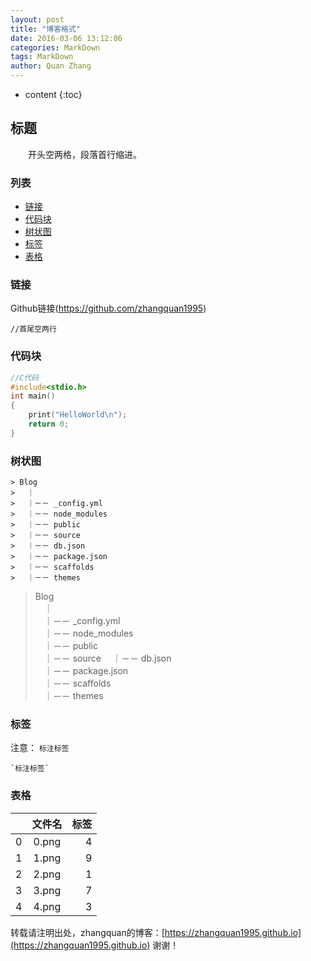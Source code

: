 ```yaml
---
layout: post
title: "博客格式"
date: 2016-03-06 13:12:06 
categories: MarkDown
tags: MarkDown
author: Quan Zhang
--- 
```

  
* content
{:toc}

## 标题

　　开头空两格，段落首行缩进。

### 列表

* [链接](#链接)
* [代码块](#代码块)
* [树状图](#树状图)
* [标签](#标签)
* [表格](#表格)
       

### 链接

Github链接(https://github.com/zhangquan1995)


	//首尾空两行

	
### 代码块

```C++
//C代码
#include<stdio.h>
int main()
{
	print("HelloWorld\n");
	return 0;
}

```

### 树状图

```
> Blog        
> 　｜        
> 　｜－－ _config.yml       
> 　｜－－ node_modules      
> 　｜－－ public                
> 　｜－－ source                                                  
> 　｜－－ db.json	          
> 　｜－－ package.json          
> 　｜－－ scaffolds          
> 　｜－－ themes 
```

> Blog        
> 　｜        
> 　｜－－ _config.yml       
> 　｜－－ node_modules      
> 　｜－－ public                
> 　｜－－ source
> 　｜－－ db.json	          
> 　｜－－ package.json          
> 　｜－－ scaffolds          
> 　｜－－ themes         　　　　　
　　　

### 标签

注意： `标注标签`

```
`标注标签`
```

### 表格

|    | 文件名 | 标签 |
| -- |:-----:| ---:|
|  0 | 0.png |  4  |
|  1 | 1.png |  9  |
|  2 | 2.png |  1  |
|  3 | 3.png |  7  |
|  4 | 4.png |  3  |


转载请注明出处，zhangquan的博客：[https://zhangquan1995.github.io](https://zhangquan1995.github.io) 谢谢！

